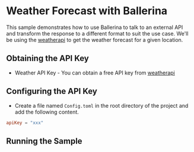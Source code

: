 # Weather Forecast with Ballerina
This sample demonstrates how to use Ballerina to talk to an external API and transform the response to a different format to suit the use case. We'll be using the [weatherapi](https://www.weatherapi.com/) to get the weather forecast for a given location.

## Obtaining the API Key
* Weather API Key - You can obtain a free API key from [weatherapi](https://www.weatherapi.com/my/)

## Configuring the API Key
* Create a file named `Config.toml` in the root directory of the project and add the following content.
```toml
apiKey = "xxx"
```

## Running the Sample
